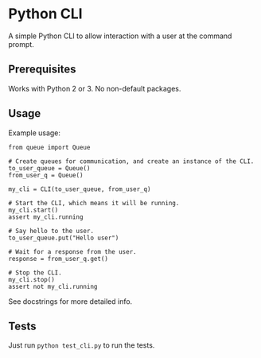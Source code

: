 # Python CLI

A simple Python CLI to allow interaction with a user at the command prompt.

## Prerequisites

Works with Python 2 or 3. No non-default packages.

## Usage

Example usage:

    from queue import Queue

    # Create queues for communication, and create an instance of the CLI.
    to_user_queue = Queue()
    from_user_q = Queue()

    my_cli = CLI(to_user_queue, from_user_q)

    # Start the CLI, which means it will be running.
    my_cli.start()
    assert my_cli.running

    # Say hello to the user.
    to_user_queue.put("Hello user")

    # Wait for a response from the user.
    response = from_user_q.get()

    # Stop the CLI.
    my_cli.stop()
    assert not my_cli.running

See docstrings for more detailed info.

## Tests

Just run `python test_cli.py` to run the tests.
